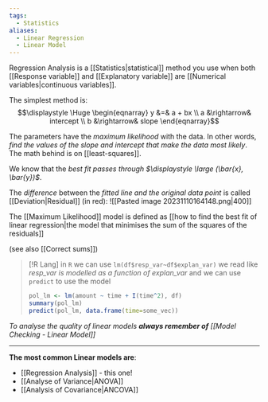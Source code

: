 ```yaml
---
tags:
  - Statistics
aliases:
  - Linear Regression
  - Linear Model
---
```

Regression Analysis is a [[Statistics|statistical]] method you use when both [[Response variable]] and [[Explanatory variable]] are [[Numerical variables|continuous variables]].

The simplest method is:
$$\displaystyle \Huge \begin{eqnarray} 
y &=& a + bx \\
a &\rightarrow& intercept \\
b &\rightarrow& slope
\end{eqnarray}$$

The parameters have the *maximum likelihood* with the data. In other words, *find the values of the slope and intercept that make the data most likely*. The math behind is on [[least-squares]].

We know that the *best fit passes through $\displaystyle \large (\bar{x}, \bar{y})$*.

The *difference* between the *fitted line and the original data point* is called [[Deviation|Residual]] (in red):
![[Pasted image 20231110164148.png|400]]

The [[Maximum Likelihood]] model is defined as [[how to find the best fit of linear regression|the model that minimises the sum of the squares of the residuals]] 

(see also [[Correct sums]])


>[!R Lang]
>in `R` we can use `lm(df$resp_var~df$explan_var)`
>we read like *resp_var is modelled as a function of explan_var*
>and we can use `predict` to use the model
>```R
>pol_lm <- lm(amount ~ time + I(time^2), df)
>summary(pol_lm)
>predict(pol_lm, data.frame(time=some_vec))
>```

*To analyse the quality of linear models **always remember of** [[Model Checking - Linear Model]]*

---

**The most common Linear models are**:
- [[Regression Analysis]] - this one!
- [[Analyse of Variance|ANOVA]]
- [[Analysis of Covariance|ANCOVA]]
